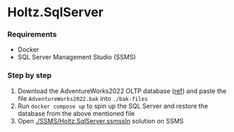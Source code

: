 # Holtz.SqlServer

### Requirements

- Docker
- SQL Server Management Studio (SSMS)

### Step by step

1. Download the AdventureWorks2022 OLTP database ([ref](https://learn.microsoft.com/en-us/sql/samples/adventureworks-install-configure?view=sql-server-ver16&tabs=ssms)) and paste the file `AdventureWorks2022.bak` into `./bak-files`
2. Run `docker compose up` to spin up the SQL Server and restore the database from the above mentioned file
3. Open [./SSMS/Holtz.SqlServer.ssmssln](./SSMS/Holtz.SqlServer.ssmssln) solution on SSMS
